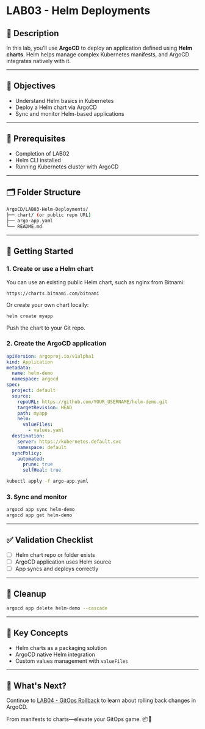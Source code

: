 # LAB03 - Helm Deployments

## 📝 Description
In this lab, you’ll use **ArgoCD** to deploy an application defined using **Helm charts**. Helm helps manage complex Kubernetes manifests, and ArgoCD integrates natively with it.

---

## 🎯 Objectives
- Understand Helm basics in Kubernetes
- Deploy a Helm chart via ArgoCD
- Sync and monitor Helm-based applications

---

## 🧰 Prerequisites
- Completion of LAB02
- Helm CLI installed
- Running Kubernetes cluster with ArgoCD

---

## 🗂️ Folder Structure
```bash
ArgoCD/LAB03-Helm-Deployments/
├── chart/ (or public repo URL)
├── argo-app.yaml
└── README.md
```

---

## 🚀 Getting Started

### 1. Create or use a Helm chart
You can use an existing public Helm chart, such as nginx from Bitnami:
```
https://charts.bitnami.com/bitnami
```

Or create your own chart locally:
```bash
helm create myapp
```
Push the chart to your Git repo.

### 2. Create the ArgoCD application
```yaml
apiVersion: argoproj.io/v1alpha1
kind: Application
metadata:
  name: helm-demo
  namespace: argocd
spec:
  project: default
  source:
    repoURL: https://github.com/YOUR_USERNAME/helm-demo.git
    targetRevision: HEAD
    path: myapp
    helm:
      valueFiles:
        - values.yaml
  destination:
    server: https://kubernetes.default.svc
    namespace: default
  syncPolicy:
    automated:
      prune: true
      selfHeal: true
```

```bash
kubectl apply -f argo-app.yaml
```

### 3. Sync and monitor
```bash
argocd app sync helm-demo
argocd app get helm-demo
```

---

## ✅ Validation Checklist
- [ ] Helm chart repo or folder exists
- [ ] ArgoCD application uses Helm source
- [ ] App syncs and deploys correctly

---

## 🧹 Cleanup
```bash
argocd app delete helm-demo --cascade
```

---

## 🧠 Key Concepts
- Helm charts as a packaging solution
- ArgoCD native Helm integration
- Custom values management with `valueFiles`

---

## 🔁 What's Next?
Continue to [LAB04 - GitOps Rollback](../LAB04-GitOps-Rollback/) to learn about rolling back changes in ArgoCD.

From manifests to charts—elevate your GitOps game. 📦🚀